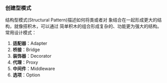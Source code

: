 ### 创建型模式
结构型模式(Structural Pattern)描述如何将类或者对 象结合在一起形成更大的结构，就像搭积木，可以通过 简单积木的组合形成复杂的、功能更为强大的结构。
常用设计模式：
1. **适配器**：Adapter
2. **桥接**：Bridge
3. **装饰器**：Decorator
4. **代理**：Proxy
5. **中间件**：Middleware
6. **选项**：Option